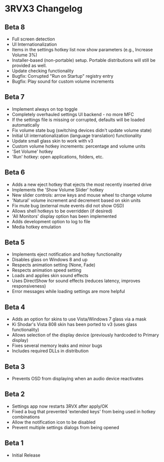 3RVX3 Changelog
===============

Beta 8
------
* Full screen detection
* UI Internationalization
* Items in the settings hotkey list now show parameters (e.g., Increase Volume 3%)
* Installer-based (non-portable) setup. Portable distributions will still be provided as well.
* Update checking functionality
* Bugfix: Corrupted "Run on Startup" registry entry
* Bugfix: Play sound for custom volume increments

Beta 7
------
* Implement always on top toggle
* Completely overhauled settings UI backend - no more MFC
* If the settings file is missing or corrupted, defaults will be loaded automatically
* Fix volume state bug (switching devices didn't update volume state)
* Initial UI internationalization (language translation) functionality
* Update small glass skin to work with v3
* Custom volume hotkey increments: percentage and volume units
* 'Set Volume' hotkey
* 'Run' hotkey: open applications, folders, etc.

Beta 6
------
* Adds a new eject hotkey that ejects the most recently inserted drive
* Implements the 'Show Volume Slider' hotkey
* New slider controls: arrow keys and mouse wheel to change volume
* 'Natural' volume increment and decrement based on skin units
* Fix mute bug (external mute events did not show OSD)
* Allows shell hotkeys to be overridden (if desired)
* 'All Monitors' display option has been implemented
* Adds development option to log to file
* Media hotkey emulation

Beta 5
------
* Implements eject notification and hotkey functionality
* Disables glass on Windows 8 and up
* Respects animation setting (None, Fade)
* Respects animation speed setting
* Loads and applies skin sound effects
* Uses DirectShow for sound effects (reduces latency, improves responsiveness)
* Error messages while loading settings are more helpful

Beta 4
------
* Adds an option for skins to use Vista/Windows 7 glass via a mask
* Ki Shodar's Vista 808 skin has been ported to v3 (uses glass functionality)
* Allows selection of the display device (previously hardcoded to Primary display)
* Fixes several memory leaks and minor bugs
* Includes required DLLs in distribution

Beta 3
------
* Prevents OSD from displaying when an audio device reactivates

Beta 2
------
* Settings app now restarts 3RVX after apply/OK
* Fixed a bug that prevented 'extended keys' from being used in hotkey combinations
* Allow the notification icon to be disabled
* Prevent multiple settings dialogs from being opened

Beta 1
------
* Initial Release
